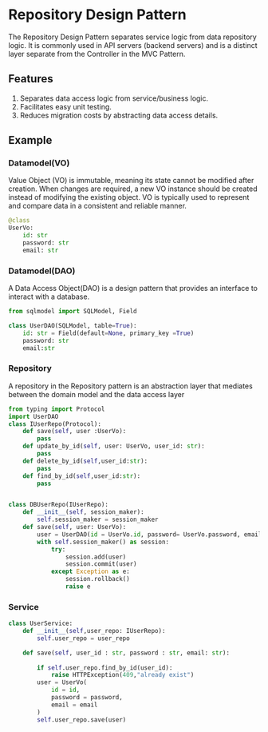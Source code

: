 # Repository Design Pattern
The Repository Design Pattern separates service logic from data repository logic. It is commonly used in API servers (backend servers) and is a distinct layer separate from the Controller in the MVC Pattern.

## Features
1. Separates data access logic from service/business logic.
2. Facilitates easy unit testing.
3. Reduces migration costs by abstracting data access details.
## Example

### Datamodel(VO)
Value Object (VO) is immutable, meaning its state cannot be modified after creation. 
When changes are required, a new VO instance should be created instead of modifying the existing object. 
VO is typically used to represent and compare data in a consistent and reliable manner.
```python 
@class
UserVo:
    id: str
    password: str
    email: str

```
### Datamodel(DAO)
A Data Access Object(DAO) is a design pattern that provides an interface to interact with a database.
```python
from sqlmodel import SQLModel, Field

class UserDAO(SQLModel, table=True):
    id: str = Field(default=None, primary_key =True)
    password: str
    email:str 
```
### Repository
A repository in the Repository pattern is an abstraction layer 
that mediates between the domain model and the data access layer 
```python
from typing import Protocol
import UserDAO
class IUserRepo(Protocol):
    def save(self, user :UserVo):
        pass
    def update_by_id(self, user: UserVo, user_id: str):
        pass
    def delete_by_id(self,user_id:str):
        pass
    def find_by_id(self,user_id:str):
        pass


class DBUserRepo(IUserRepo):
    def __init__(self, session_maker):
        self.session_maker = session_maker
    def save(self, user: UserVo):
        user = UserDAO(id = UserVo.id, password= UserVo.password, email= UserVo.email)
        with self.session_maker() as session:
            try:
                session.add(user)
                session.commit(user)
            except Exception as e:
                session.rollback()
                raise e 


```
### Service
```python
class UserService:
    def __init__(self,user_repo: IUserRepo):
        self.user_repo = user_repo

    def save(self, user_id : str, password : str, email: str):
        
        if self.user_repo.find_by_id(user_id):
            raise HTTPException(409,"already exist")
        user = UserVo(
            id = id, 
            password = password,
            email = email 
        )
        self.user_repo.save(user)
    
```